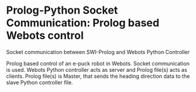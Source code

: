 # Prolog-Python Socket Communication: Prolog based Webots control
Socket communication between SWI-Prolog and Webots Python Controller

Prolog based control of an e-puck robot in Webots.
Socket communication is used.
Webots Python controller acts as server and Prolog file(s) acts as clients.
Prolog file(s) is Master, that sends the heading direction data to the slave Python controller file.
